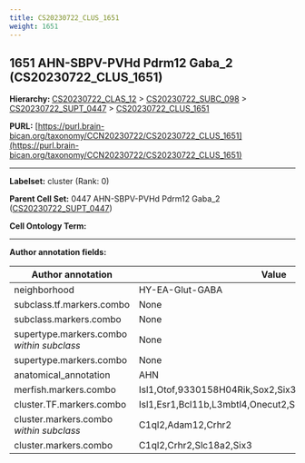 ```yaml
---
title: CS20230722_CLUS_1651
weight: 1651
---
```

## 1651 AHN-SBPV-PVHd Pdrm12 Gaba_2 (CS20230722_CLUS_1651)
<b>Hierarchy: </b>
[CS20230722_CLAS_12](../CS20230722_CLAS_12) >
[CS20230722_SUBC_098](../CS20230722_SUBC_098) >
[CS20230722_SUPT_0447](../CS20230722_SUPT_0447) >
[CS20230722_CLUS_1651](../CS20230722_CLUS_1651)

**PURL:** [https://purl.brain-bican.org/taxonomy/CCN20230722/CS20230722_CLUS_1651](https://purl.brain-bican.org/taxonomy/CCN20230722/CS20230722_CLUS_1651)

---


**Labelset:** cluster (Rank: 0)

**Parent Cell Set:** 0447 AHN-SBPV-PVHd Pdrm12 Gaba_2 ([CS20230722_SUPT_0447](../CS20230722_SUPT_0447))



**Cell Ontology Term:** 

[MARKER GENES.]: #


---

[TRANSFERRED ANNOTATIONS.]: #


[AUTHOR ANNOTATION FIELDS.]: #


**Author annotation fields:**

| Author annotation | Value |
|-------------------|-------|
|neighborhood|HY-EA-Glut-GABA|
|subclass.tf.markers.combo|None|
|subclass.markers.combo|None|
|supertype.markers.combo _within subclass_|None|
|supertype.markers.combo|None|
|anatomical_annotation|AHN|
|merfish.markers.combo|Isl1,Otof,9330158H04Rik,Sox2,Six3,Stac,Tmem132c,Onecut2|
|cluster.TF.markers.combo|Isl1,Esr1,Bcl11b,L3mbtl4,Onecut2,Sox2|
|cluster.markers.combo _within subclass_|C1ql2,Adam12,Crhr2|
|cluster.markers.combo|C1ql2,Crhr2,Slc18a2,Six3|
